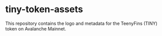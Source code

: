 # tiny-token-assets
This repository contains the logo and metadata for the TeenyFins (TINY) token on Avalanche Mainnet.
